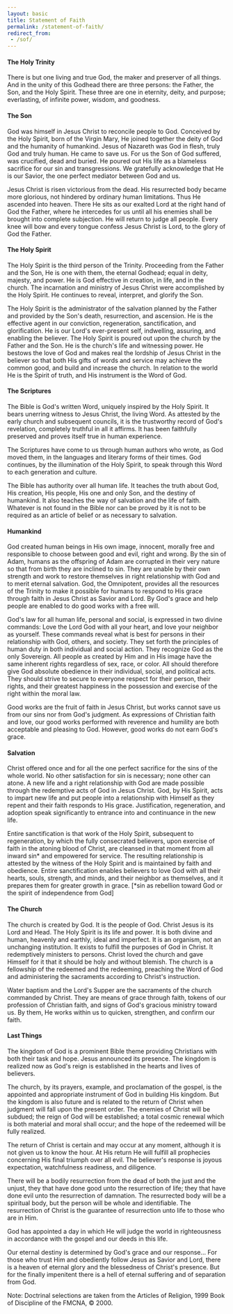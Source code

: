 ```yaml
---
layout: basic
title: Statement of Faith
permalink: /statement-of-faith/
redirect_from:
 - /sof/
---
```


#### The Holy Trinity

There is but one living and true God, the maker and preserver of all things. And in the unity of this Godhead there are three persons: the Father, the Son, and the Holy Spirit. These three are one in eternity, deity, and purpose; everlasting, of infinite power, wisdom, and goodness.

#### The Son

God was himself in Jesus Christ to reconcile people to God. Conceived by the Holy Spirit, born of the Virgin Mary, He joined together the deity of God and the humanity of humankind. Jesus of Nazareth was God in flesh, truly God and truly human. He came to save us. For us the Son of God suffered, was crucified, dead and buried. He poured out His life as a blameless sacrifice for our sin and transgressions. We gratefully acknowledge that He is our Savior, the one perfect mediator between God and us.

Jesus Christ is risen victorious from the dead. His resurrected body became more glorious, not hindered by ordinary human limitations. Thus He ascended into heaven. There He sits as our exalted Lord at the right hand of God the Father, where he intercedes for us until all his enemies shall be brought into complete subjection. He will return to judge all people. Every knee will bow and every tongue confess Jesus Christ is Lord, to the glory of God the Father.

#### The Holy Spirit

The Holy Spirit is the third person of the Trinity. Proceeding from the Father and the Son, He is one with them, the eternal Godhead; equal in deity, majesty, and power. He is God effective in creation, in life, and in the church. The incarnation and ministry of Jesus Christ were accomplished by the Holy Spirit. He continues to reveal, interpret, and glorify the Son.

The Holy Spirit is the administrator of the salvation planned by the Father and provided by the Son's death, resurrection, and ascension. He is the effective agent in our conviction, regeneration, sanctification, and glorification. He is our Lord's ever-present self, indwelling, assuring, and enabling the believer. The Holy Spirit is poured out upon the church by the Father and the Son. He is the church's life and witnessing power. He bestows the love of God and makes real the lordship of Jesus Christ in the believer so that both His gifts of words and service may achieve the common good, and build and increase the church. In relation to the world He is the Spirit of truth, and His instrument is the Word of God.

#### The Scriptures

The Bible is God's written Word, uniquely inspired by the Holy Spirit. It bears unerring witness to Jesus Christ, the living Word. As attested by the early church and subsequent councils, it is the trustworthy record of God's revelation, completely truthful in all it affirms. It has been faithfully preserved and proves itself true in human experience.

The Scriptures have come to us through human authors who wrote, as God moved them, in the languages and literary forms of their times. God continues, by the illumination of the Holy Spirit, to speak through this Word to each generation and culture.

The Bible has authority over all human life. It teaches the truth about God, His creation, His people, His one and only Son, and the destiny of humankind. It also teaches the way of salvation and the life of faith. Whatever is not found in the Bible nor can be proved by it is not to be required as an article of belief or as necessary to salvation.

#### Humankind

God created human beings in His own image, innocent, morally free and responsible to choose between good and evil, right and wrong. By the sin of Adam, humans as the offspring of Adam are corrupted in their very nature so that from birth they are inclined to sin. They are unable by their own strength and work to restore themselves in right relationship with God and to merit eternal salvation. God, the Omnipotent, provides all the resources of the Trinity to make it possible for humans to respond to His grace through faith in Jesus Christ as Savior and Lord. By
God's grace and help people are enabled to do good works with a free will.

God's law for all human life, personal and social, is expressed in two divine commands: Love the Lord God with all your heart, and love your neighbor as yourself. These commands reveal what is best for persons in their relationship with God, others, and society. They set forth the principles of human duty in both individual and social action. They recognize God as the only Sovereign. All people as created by Him and in His image have the same inherent rights regardless of sex, race, or color. All should therefore give God absolute obedience in their individual, social, and political acts. They should strive to secure to everyone respect for their person, their rights, and their greatest happiness in the possession and exercise of the right within the moral law.

Good works are the fruit of faith in Jesus Christ, but works cannot save us from our sins nor from God's judgment. As expressions of Christian faith and love, our good works performed with reverence and humility are both acceptable and pleasing to God. However, good works do not earn God's grace.

#### Salvation

Christ offered once and for all the one perfect sacrifice for the sins of the whole world. No other satisfaction for sin is necessary; none other can atone. A new life and a right relationship with God are made possible through the redemptive acts of God in Jesus Christ. God, by His Spirit, acts to impart new life and put people into a relationship with Himself as they repent and their faith responds to His grace. Justification, regeneration, and adoption speak significantly to entrance into and continuance in the new life.

Entire sanctification is that work of the Holy Spirit, subsequent to regeneration, by which the fully consecrated believers, upon exercise of faith in the atoning blood of Christ, are cleansed in that moment from all inward sin* and empowered for service. The resulting relationship is attested by the witness of the Holy Spirit and is maintained by faith and obedience. Entire sanctification enables believers to love God with all their hearts, souls, strength, and minds, and their neighbor as themselves, and it prepares them for greater growth in grace. [*sin as rebellion toward God or the spirit of independence from God]

#### The Church

The church is created by God. It is the people of God. Christ Jesus is its Lord and Head. The Holy Spirit is its life and power. It is both divine and human, heavenly and earthly, ideal and imperfect. It is an organism, not an unchanging institution. It exists to fulfill the purposes of God in Christ. It redemptively ministers to persons. Christ loved the church and gave Himself for it that it should be holy and without blemish. The church is a fellowship of the redeemed and the redeeming, preaching the Word of God and administering the sacraments according to Christ's instruction.

Water baptism and the Lord's Supper are the sacraments of the church commanded by Christ. They are means of grace through faith, tokens of our profession of Christian faith, and signs of God's gracious ministry toward us. By them, He works within us to quicken, strengthen, and confirm our faith.

#### Last Things

The kingdom of God is a prominent Bible theme providing Christians with both their task and hope. Jesus announced its presence. The kingdom is realized now as God's reign is established in the hearts and lives of believers.

The church, by its prayers, example, and proclamation of the gospel, is the appointed and appropriate instrument of God in building His kingdom. But the kingdom is also future and is related to the return of Christ when judgment will fall upon the present order. The enemies of Christ will be subdued; the reign of God will be established; a total cosmic renewal which is both material and moral shall occur; and the hope of the redeemed will be fully realized.

The return of Christ is certain and may occur at any moment, although it is not given us to know the hour. At His return He will fulfill all prophecies concerning His final triumph over all evil. The believer's response is joyous expectation, watchfulness readiness, and diligence.

There will be a bodily resurrection from the dead of both the just and the unjust, they that have done good unto the resurrection of life; they that have done evil unto the resurrection of damnation. The resurrected body will be a spiritual body, but the person will be whole and identifiable. The resurrection of Christ is the guarantee of resurrection unto life to those who are in Him.

God has appointed a day in which He will judge the world in righteousness in accordance with the gospel and our deeds in this life.

Our eternal destiny is determined by God's grace and our response&hellip; For those who trust Him and obediently follow Jesus as Savior and Lord, there is a heaven of eternal glory and the blessedness of Christ's presence. But for the finally impenitent there is a hell of eternal suffering and of separation from God.

<span class="small">Note: Doctrinal selections are taken from the Articles of Religion, 1999 Book of Discipline of the FMCNA, &copy; 2000.</span>
